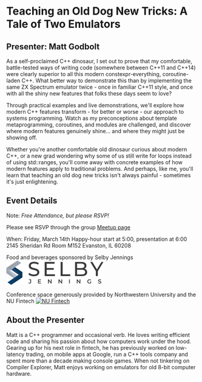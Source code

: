# Teaching an Old Dog New Tricks: A Tale of Two Emulators

## Presenter: Matt Godbolt

As a self-proclaimed C++ dinosaur, I set out to prove that my comfortable, battle-tested ways of writing code (somewhere between C++11 and C++14) were clearly superior to all this modern constexpr-everything, coroutine-laden C++. What better way to demonstrate this than by implementing the same ZX Spectrum emulator twice - once in familiar C++11 style, and once with all the shiny new features that folks these days seem to love?

Through practical examples and live demonstrations, we'll explore how modern C++ features transform - for better or worse - our approach to systems programming. Watch as my preconceptions about template metaprogramming, coroutines, and modules are challenged, and discover where modern features genuinely shine... and where they might just be showing off.

Whether you're another comfortable old dinosaur curious about modern C++, or a new grad wondering why some of us still write for loops instead of using std::ranges, you'll come away with concrete examples of how modern features apply to traditional problems. And perhaps, like me, you'll learn that teaching an old dog new tricks isn't always painful - sometimes it's just enlightening.

## Event Details

Note: *Free Attendance, but please RSVP!* 

Please see RSVP through the group [Meetup page](https://www.meetup.com/chicago-c-cpp-users-group/events/306645702)

When: Friday, March 14th
Happy-hour start at 5:00, presentation at 6:00
2145 Sheridan Rd
Room M152
Evanston, IL 60208

Food and beverages sponsored by Selby Jennings  
[![Selby Jennings](../logos/selby_jennings_2022_small.png)](https://www.selbyjennings.com/)

Conference space generously provided by Northwestern University and the NU Fintech
[![NU Fintech](../logos/nufticon.png)](https://www.nuft.dev/)

## About the Presenter

Matt is a C++ programmer and occasional verb. He loves writing efficient code and sharing his passion about how computers work under the hood. Gearing up for his next role in fintech, he has previously worked on low-latency trading, on mobile apps at Google, run a C++ tools company and spent more than a decade making console games. When not tinkering on Compiler Explorer, Matt enjoys working on emulators for old 8-bit computer hardware.

